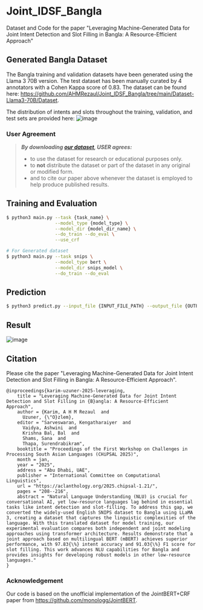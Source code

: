 # Joint_IDSF_Bangla
Dataset and Code for the paper "Leveraging Machine-Generated Data for Joint Intent Detection and Slot Filling in Bangla: A Resource-Efficient Approach"

## Generated Bangla Dataset
The Bangla training and validation datasets have been generated using the Llama 3 70B version.
The test dataset has been manually curated by 4 annotators with a Cohen Kappa score of 0.83.
The dataset can be found here: https://github.com/AHMRezaul/Joint_IDSF_Bangla/tree/main/Dataset-Llama3-70B/Dataset.


The distribution of intents and slots throughout the training, validation, and test sets are provided here: 
![image](https://github.com/user-attachments/assets/b027c490-eb0f-4643-9078-cb70bf78d2a1)

### User Agreement

> ***By downloading [our dataset](https://github.com/AHMRezaul/Joint_IDSF_Bangla/tree/main/Dataset-Llama3-70B/Dataset), USER agrees:***
> * to use the dataset for research or educational purposes only.
> * to **not** distribute the dataset or part of the dataset in any original or modified form.
> * and to cite our paper above whenever the dataset is employed to help produce published results.


## Training and Evaluation
```bash
$ python3 main.py --task {task_name} \
                  --model_type {model_type} \
                  --model_dir {model_dir_name} \
                  --do_train --do_eval \
                  --use_crf

# For Generated dataset
$ python3 main.py --task snips \
                  --model_type bert \
                  --model_dir snips_model \
                  --do_train --do_eval
```

## Prediction
```bash
$ python3 predict.py --input_file {INPUT_FILE_PATH} --output_file {OUTPUT_FILE_PATH} --model_dir {SAVED_CKPT_PATH}
```

## Result
![image](https://github.com/user-attachments/assets/cdab7266-4071-4b55-956a-d1ab8c7c61a8)


## Citation
Please cite the paper "Leveraging Machine-Generated Data for Joint Intent Detection and Slot Filling in Bangla: A Resource-Efficient Approach".
```
@inproceedings{karim-uzuner-2025-leveraging,
    title = "Leveraging Machine-Generated Data for Joint Intent Detection and Slot Filling in {B}angla: A Resource-Efficient Approach",
    author = {Karim, A H M Rezaul  and
      Uzuner, {\"O}zlem},
    editor = "Sarveswaran, Kengatharaiyer  and
      Vaidya, Ashwini  and
      Krishna Bal, Bal  and
      Shams, Sana  and
      Thapa, Surendrabikram",
    booktitle = "Proceedings of the First Workshop on Challenges in Processing South Asian Languages (CHiPSAL 2025)",
    month = jan,
    year = "2025",
    address = "Abu Dhabi, UAE",
    publisher = "International Committee on Computational Linguistics",
    url = "https://aclanthology.org/2025.chipsal-1.21/",
    pages = "208--216",
    abstract = "Natural Language Understanding (NLU) is crucial for conversational AI, yet low-resource languages lag behind in essential tasks like intent detection and slot-filling. To address this gap, we converted the widely-used English SNIPS dataset to Bangla using LLaMA 3, creating a dataset that captures the linguistic complexities of the language. With this translated dataset for model training, our experimental evaluation compares both independent and joint modeling approaches using transformer architecture. Results demonstrate that a joint approach based on multilingual BERT (mBERT) achieves superior performance, with 97.83{\%} intent accuracy and 91.03{\%} F1 score for slot filling. This work advances NLU capabilities for Bangla and provides insights for developing robust models in other low-resource languages."
}
```

### Acknowledgement
Our code is based on the unofficial implementation of the JointBERT+CRF paper from https://github.com/monologg/JointBERT.
